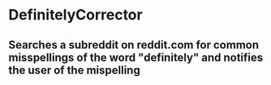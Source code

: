 # DefinitelyCorrector
Searches a subreddit on reddit.com for common misspellings of the word "definitely" and notifies the user of the mispelling
-----------------------------------------------------------------------------




